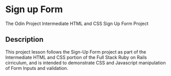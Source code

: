 # Sign up Form
The Odin Project Intermediate HTML and CSS Sign Up Form Project

## Description
This project lesson follows the Sign-Up Form project as part of the Intermediate HTML and CSS portion of the Full Stack Ruby on Rails cirriculum, and is intended to demonstrate CSS and Javascript manipulation of Form Inputs and validation.
